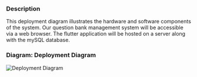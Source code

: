 ### **Description**
This deployment diagram illustrates the hardware and software components of the system. Our question bank management system will be accessible via a web browser. The flutter application will be hosted on a server along with the mySQL database.

### **Diagram: Deployment Diagram**

![Deployment Diagram](https://user-images.githubusercontent.com/72755358/169690438-add92e10-4f70-4daa-b6d1-e1ee681e2dc6.jpg)
